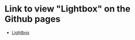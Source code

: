 # Link to view "Lightbox" on the Github pages
* [Lightbox](https://boxing199.github.io/lightbox/index.html)
